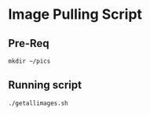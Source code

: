 # Image Pulling Script

## Pre-Req
```
mkdir ~/pics
```

## Running script
```
./getallimages.sh
```
